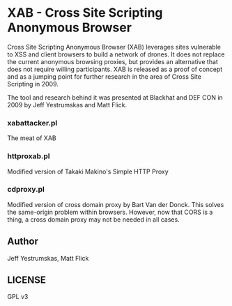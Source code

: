 # XAB - Cross Site Scripting Anonymous Browser #
Cross Site Scripting Anonymous Browser (XAB) leverages sites vulnerable to XSS and client browsers to build a network of drones. It does not replace the current anonymous browsing proxies, but provides an alternative that does not require willing participants. XAB is released as a proof of concept and as a jumping point for further research in the area of Cross Site Scripting in 2009.

The tool and research behind it was presented at Blackhat and DEF CON in 2009 by Jeff Yestrumskas and Matt Flick.

### xabattacker.pl  ###
The meat of XAB

### httproxab.pl  ###
Modified version of Takaki Makino's Simple HTTP Proxy

### cdproxy.pl  ###
Modified version of cross domain proxy by Bart Van der Donck.  This solves the same-origin problem within browsers.  However, now that CORS is a thing, a cross domain proxy may not be needed in all cases.

Author
-------------
Jeff Yestrumskas, Matt Flick

LICENSE
-------------
GPL v3
